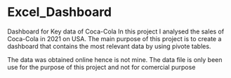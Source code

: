# Excel_Dashboard
Dashboard for Key data of Coca-Cola
In this project I analysed the sales of Coca-Cola in 2021 on USA.
The main purpose of this project is to create a dashboard that contains the most relevant data by using pivote tables.





























The data was obtained online hence is not mine. The data file is only been use for the purpose of this project and not for comercial purpose
